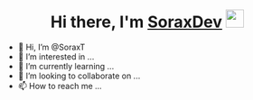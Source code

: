 <h1 align="center">Hi there, I'm <a href="https://blog.sorax-t.ru/" target="_blank">SoraxDev</a> 
<img src="https://github.com/blackcater/blackcater/raw/main/images/Hi.gif" height="32"/></h1>



- 👋 Hi, I’m @SoraxT
- 👀 I’m interested in ...
- 🌱 I’m currently learning ...
- 💞️ I’m looking to collaborate on ...
- 📫 How to reach me ...


<!---
SoraxT/SoraxT is a ✨ special ✨ repository because its `README.md` (this file) appears on your GitHub profile.
You can click the Preview link to take a look at your changes.
--->
